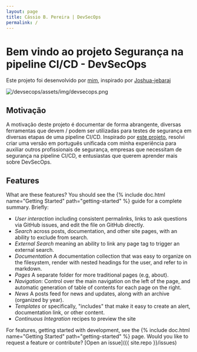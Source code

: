 ```yaml
---
layout: page
title: Cássio B. Pereira | DevSecOps
permalink: /
---
```


# Bem vindo ao projeto Segurança na pipeline CI/CD - DevSecOps

Este projeto foi desenvolvido por [mim](https://cassiodeveloper.com.br), inspirado por [Joshua-jebaraj](https://joshuajebaraj.com)

![/devsecops/assets/img/devsecops.png](/devsecops/assets/img/devsecops.png)

## Motivação

A motivação deste projeto é documentar de forma abrangente, diversas ferramentas que devem / podem ser utilizadas
para testes de segurança em diversas etapas de uma pipeline CI/CD.
Inspirado por [este projeto](https://securing-ci-cd.joshuajebaraj.com/), resolvi criar uma versão em português
unificada com minha experiência para auxiliar outros profissionais de segurança, empresas que necessitam de segurança
na pipeline CI/CD, e entusiastas que querem aprender mais sobre DevSecOps.

## Features

What are these features? You should see the {% include doc.html name="Getting Started" path="getting-started" %}
guide for a complete summary. Briefly:

 - *User interaction* including consistent permalinks, links to ask questions via GitHub issues, and edit the file on GitHub directly.
 - *Search* across posts, documentation, and other site pages, with an ability to exclude from search.
 - *External Search* meaning an ability to link any page tag to trigger an external search.
 - *Documentation* A documentation collection that was easy to organize on the filesystem, render with nested headings for the user, and refer to in markdown.
 - *Pages* A separate folder for more traditional pages (e.g, about).
 - *Navigation*: Control over the main navigation on the left of the page, and automatic generation of table of contents for each page on the right.
 - *News* A posts feed for news and updates, along with an archive (organized by year).
 - *Templates* or specifically, "includes" that make it easy to create an alert, documentation link, or other content.
 - *Continuous Integration* recipes to preview the site


For features, getting started with development, see the {% include doc.html name="Getting Started" path="getting-started" %} page. Would you like to request a feature or contribute?
[Open an issue]({{ site.repo }}/issues)
